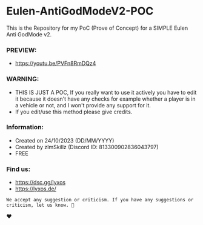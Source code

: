 # Eulen-AntiGodModeV2-POC
This is the Repository for my PoC (Prove of Concept) for a SIMPLE Eulen Anti GodMode v2.

### PREVIEW:
- https://youtu.be/PVFn8RmDQz4

### WARNING:
- THIS IS JUST A POC, If you really want to use it actively you have to edit it because it doesn't have any checks for example whether a player is in a vehicle or not, and I won't provide any support for it.
- If you edit/use this method please give credits.

### Information:
- Created on 24/10/2023 (DD/MM/YYYY)
- Created by zImSkillz (Discord ID: 813300902836043797)
- FREE

### Find us:
- https://dsc.gg/lyxos
- https://lyxos.de/

```We accept any suggestion or criticism. If you have any suggestions or criticism, let us know. 🙏```

:heart:
